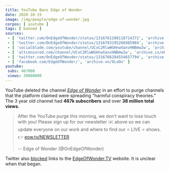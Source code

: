 ```yaml
---
title: YouTube Bans Edge of Wonder
date: 2020-10-15
image: /img/people/edge-of-wonder.jpg
corpos: [ youtube ]
tags: [ banned ]
sources:
 - [ 'twitter.com/OnEdgeOfWonder/status/1316761200118714372', 'archive.is/cqpvn' ]
 - [ 'twitter.com/OnEdgeOfWonder/status/1316783195266985984', 'archive.is/OSo7p' ]
 - [ 'socialblade.com/youtube/channel/UCxC2RlwWGHnwXanvHNBmw2w', 'archive.is/UTa3p' ]
 - [ 'altcensored.com/channel/UCxC2RlwWGHnwXanvHNBmw2w', 'archive.is/eHKgA' ]
 - [ 'twitter.com/OnEdgeOfWonder/status/1316766284554657794', 'archive.is/m9KGF' ]
 - [ 'facebook.com/EdgeOfWonder/', 'archive.vn/9LoOn' ]
youtube:
 subs: 467000
 views: 38000000
---
```


YouTube deleted the channel [_Edge of Wonder_](https://edgeofwonder.tv) in an effort to
purge channels that the platform claimed were spreading "harmful conspiracy
theories." The 3 year old channel had **467k subscribers** and over **38
million total views**.

> After the YouTube purge this morning, we don’t want to lose touch with you!
> Please sign up for our newsletter :envelope: above so we can update everyone
> on our work and where to find our :star: LIVE :star: shows. :point_right:
> [eow.tv/NEWSLETTER](http://eow.tv/NEWSLETTER)
>
> -- Edge of Wonder (@OnEdgeOfWonder) [](https://archive.is/OSo7p)

Twitter also [blocked](https://archive.is/DHQ38) links to the
[EdgeOfWonder.TV](https://edgeofwonder.tv) website. It is unclear when that
began.

